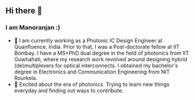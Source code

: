 ## Hi there 👋
### I am Manoranjan :)

- 🔭 I am currently working as a Photonic IC Design Engineer at Quanfluence, India. Prior to that, I was a Post-doctorate fellow at IIT Bombay. I have a MS+PhD dual degree in the field of photonics from IIT Guwhahati, where my research work revolved around designing hybrid (de)multiplexers for optical interconnects. I obtained my bachelor's degree in Electronics and Communication Engineering from NIT Rourkela.
- 🌱 Excited about the era of photonics. Trying to learn new things everyday and finding out ways to contribute.

<!--
**manoranjanminz/manoranjanminz** is a ✨ _special_ ✨ repository because its `README.md` (this file) appears on your GitHub profile.

Here are some ideas to get you started:

- 🔭 I’m currently working on ...
- 🌱 I’m currently learning ...
- 👯 I’m looking to collaborate on ...
- 🤔 I’m looking for help with ...
- 💬 Ask me about ...
- 📫 How to reach me: ...
- 😄 Pronouns: ...
- ⚡ Fun fact: ...
-->
